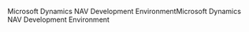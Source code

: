<span data-ttu-id="3c30b-101">Microsoft Dynamics NAV Development Environment</span><span class="sxs-lookup"><span data-stu-id="3c30b-101">Microsoft Dynamics NAV Development Environment</span></span>